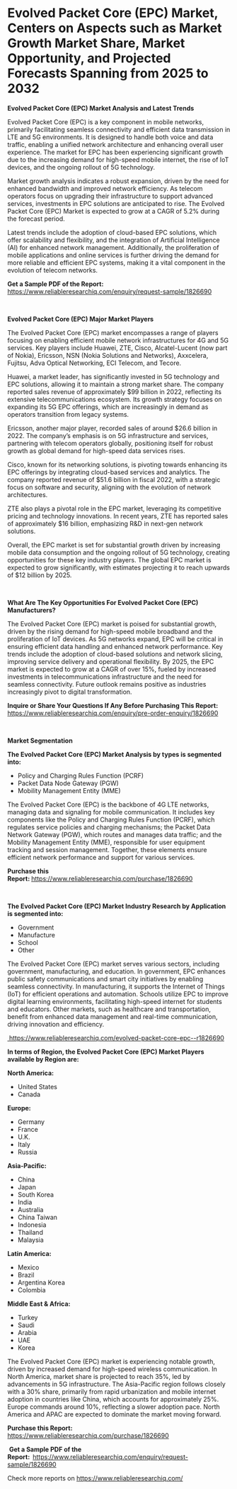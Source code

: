 <p><h1>Evolved Packet Core (EPC) Market, Centers on Aspects such as Market Growth Market Share, Market Opportunity, and Projected Forecasts Spanning from 2025 to 2032</h1></p><p><strong>Evolved Packet Core (EPC) Market Analysis and Latest Trends</strong></p>
<p><p>Evolved Packet Core (EPC) is a key component in mobile networks, primarily facilitating seamless connectivity and efficient data transmission in LTE and 5G environments. It is designed to handle both voice and data traffic, enabling a unified network architecture and enhancing overall user experience. The market for EPC has been experiencing significant growth due to the increasing demand for high-speed mobile internet, the rise of IoT devices, and the ongoing rollout of 5G technology.</p><p>Market growth analysis indicates a robust expansion, driven by the need for enhanced bandwidth and improved network efficiency. As telecom operators focus on upgrading their infrastructure to support advanced services, investments in EPC solutions are anticipated to rise. The Evolved Packet Core (EPC) Market is expected to grow at a CAGR of 5.2% during the forecast period. </p><p>Latest trends include the adoption of cloud-based EPC solutions, which offer scalability and flexibility, and the integration of Artificial Intelligence (AI) for enhanced network management. Additionally, the proliferation of mobile applications and online services is further driving the demand for more reliable and efficient EPC systems, making it a vital component in the evolution of telecom networks.</p></p>
<p><strong>Get a Sample PDF of the Report:&nbsp;</strong> <a href="https://www.reliableresearchiq.com/enquiry/request-sample/1826690?utm_campaign=2188&utm_medium=2&utm_source=Github&utm_content=ia&utm_term=13022025&utm_id=evolved-packet-core-epc">https://www.reliableresearchiq.com/enquiry/request-sample/1826690</a></p>
<p>&nbsp;</p>
<p><strong>Evolved Packet Core (EPC) Major Market Players</strong></p>
<p><p>The Evolved Packet Core (EPC) market encompasses a range of players focusing on enabling efficient mobile network infrastructures for 4G and 5G services. Key players include Huawei, ZTE, Cisco, Alcatel-Lucent (now part of Nokia), Ericsson, NSN (Nokia Solutions and Networks), Axxcelera, Fujitsu, Adva Optical Networking, ECI Telecom, and Tecore. </p><p>Huawei, a market leader, has significantly invested in 5G technology and EPC solutions, allowing it to maintain a strong market share. The company reported sales revenue of approximately $99 billion in 2022, reflecting its extensive telecommunications ecosystem. Its growth strategy focuses on expanding its 5G EPC offerings, which are increasingly in demand as operators transition from legacy systems.</p><p>Ericsson, another major player, recorded sales of around $26.6 billion in 2022. The company’s emphasis is on 5G infrastructure and services, partnering with telecom operators globally, positioning itself for robust growth as global demand for high-speed data services rises.</p><p>Cisco, known for its networking solutions, is pivoting towards enhancing its EPC offerings by integrating cloud-based services and analytics. The company reported revenue of $51.6 billion in fiscal 2022, with a strategic focus on software and security, aligning with the evolution of network architectures.</p><p>ZTE also plays a pivotal role in the EPC market, leveraging its competitive pricing and technology innovations. In recent years, ZTE has reported sales of approximately $16 billion, emphasizing R&D in next-gen network solutions.</p><p>Overall, the EPC market is set for substantial growth driven by increasing mobile data consumption and the ongoing rollout of 5G technology, creating opportunities for these key industry players. The global EPC market is expected to grow significantly, with estimates projecting it to reach upwards of $12 billion by 2025.</p></p>
<p>&nbsp;</p>
<p><strong>What Are The Key Opportunities For Evolved Packet Core (EPC) Manufacturers?</strong></p>
<p><p>The Evolved Packet Core (EPC) market is poised for substantial growth, driven by the rising demand for high-speed mobile broadband and the proliferation of IoT devices. As 5G networks expand, EPC will be critical in ensuring efficient data handling and enhanced network performance. Key trends include the adoption of cloud-based solutions and network slicing, improving service delivery and operational flexibility. By 2025, the EPC market is expected to grow at a CAGR of over 15%, fueled by increased investments in telecommunications infrastructure and the need for seamless connectivity. Future outlook remains positive as industries increasingly pivot to digital transformation.</p></p>
<p><strong>Inquire or Share Your Questions If Any Before Purchasing This Report:</strong> <a href="https://www.reliableresearchiq.com/enquiry/pre-order-enquiry/1826690?utm_campaign=2188&utm_medium=2&utm_source=Github&utm_content=ia&utm_term=13022025&utm_id=evolved-packet-core-epc">https://www.reliableresearchiq.com/enquiry/pre-order-enquiry/1826690</a></p>
<p>&nbsp;</p>
<p><strong>Market Segmentation</strong></p>
<p><strong>The Evolved Packet Core (EPC) Market Analysis by types is segmented into:</strong></p>
<p><ul><li>Policy and Charging Rules Function (PCRF)</li><li>Packet Data Node Gateway (PGW)</li><li>Mobility Management Entity (MME)</li></ul></p>
<p><p>The Evolved Packet Core (EPC) is the backbone of 4G LTE networks, managing data and signaling for mobile communication. It includes key components like the Policy and Charging Rules Function (PCRF), which regulates service policies and charging mechanisms; the Packet Data Network Gateway (PGW), which routes and manages data traffic; and the Mobility Management Entity (MME), responsible for user equipment tracking and session management. Together, these elements ensure efficient network performance and support for various services.</p></p>
<p><strong>Purchase this Report:&nbsp;</strong><a href="https://www.reliableresearchiq.com/purchase/1826690?utm_campaign=2188&utm_medium=2&utm_source=Github&utm_content=ia&utm_term=13022025&utm_id=evolved-packet-core-epc">https://www.reliableresearchiq.com/purchase/1826690</a></p>
<p>&nbsp;</p>
<p><strong>The Evolved Packet Core (EPC) Market Industry Research by Application is segmented into:</strong></p>
<p><ul><li>Government</li><li>Manufacture</li><li>School</li><li>Other</li></ul></p>
<p><p>The Evolved Packet Core (EPC) market serves various sectors, including government, manufacturing, and education. In government, EPC enhances public safety communications and smart city initiatives by enabling seamless connectivity. In manufacturing, it supports the Internet of Things (IoT) for efficient operations and automation. Schools utilize EPC to improve digital learning environments, facilitating high-speed internet for students and educators. Other markets, such as healthcare and transportation, benefit from enhanced data management and real-time communication, driving innovation and efficiency.</p></p>
<p><a href="https://www.reliableresearchiq.com/evolved-packet-core-epc--r1826690?utm_campaign=2188&utm_medium=2&utm_source=Github&utm_content=ia&utm_term=13022025&utm_id=evolved-packet-core-epc">&nbsp;https://www.reliableresearchiq.com/evolved-packet-core-epc--r1826690</a></p>
<p><strong>In terms of Region, the Evolved Packet Core (EPC) Market Players available by Region are:</strong></p>
<p>
    <p> <strong> North America: </strong>
        <ul>
            <li>United States</li>
            <li>Canada</li>
        </ul>
        </p> 
    <p> <strong> Europe: </strong>
        <ul>
            <li>Germany</li>
            <li>France</li>
            <li>U.K.</li>
            <li>Italy</li>
            <li>Russia</li>
        </ul>
        </p> 
    <p> <strong> Asia-Pacific: </strong>
        <ul>
            <li>China</li>
            <li>Japan</li>
            <li>South Korea</li>
            <li>India</li>
            <li>Australia</li>
            <li>China Taiwan</li>
            <li>Indonesia</li>
            <li>Thailand</li>
            <li>Malaysia</li>
        </ul>
        </p> 
    <p> <strong> Latin America: </strong>
        <ul>
            <li>Mexico</li>
            <li>Brazil</li>
            <li>Argentina Korea</li>
            <li>Colombia</li>
        </ul>
        </p> 
    <p> <strong> Middle East & Africa: </strong>
        <ul>
            <li>Turkey</li>
            <li>Saudi</li>
            <li>Arabia</li>
            <li>UAE</li>
            <li>Korea</li>
        </ul>
    </p>
    </p>
<p><p>The Evolved Packet Core (EPC) market is experiencing notable growth, driven by increased demand for high-speed wireless communication. In North America, market share is projected to reach 35%, led by advancements in 5G infrastructure. The Asia-Pacific region follows closely with a 30% share, primarily from rapid urbanization and mobile internet adoption in countries like China, which accounts for approximately 25%. Europe commands around 10%, reflecting a slower adoption pace. North America and APAC are expected to dominate the market moving forward.</p></p>
<p><strong>Purchase this Report: </strong><a href="https://www.reliableresearchiq.com/purchase/1826690?utm_campaign=2188&utm_medium=2&utm_source=Github&utm_content=ia&utm_term=13022025&utm_id=evolved-packet-core-epc">https://www.reliableresearchiq.com/purchase/1826690</a></p>
<p>&nbsp;<strong>Get a Sample PDF of the Report:&nbsp;&nbsp;</strong><a href="https://www.reliableresearchiq.com/enquiry/request-sample/1826690?utm_campaign=2188&utm_medium=2&utm_source=Github&utm_content=ia&utm_term=13022025&utm_id=evolved-packet-core-epc">https://www.reliableresearchiq.com/enquiry/request-sample/1826690</a></p>
<p><strong></strong></p>
<p>Check more reports on <a href="https://www.reliableresearchiq.com/?utm_campaign=2188&utm_medium=2&utm_source=Github&utm_content=ia&utm_term=13022025&utm_id=evolved-packet-core-epc">https://www.reliableresearchiq.com/</a></p>